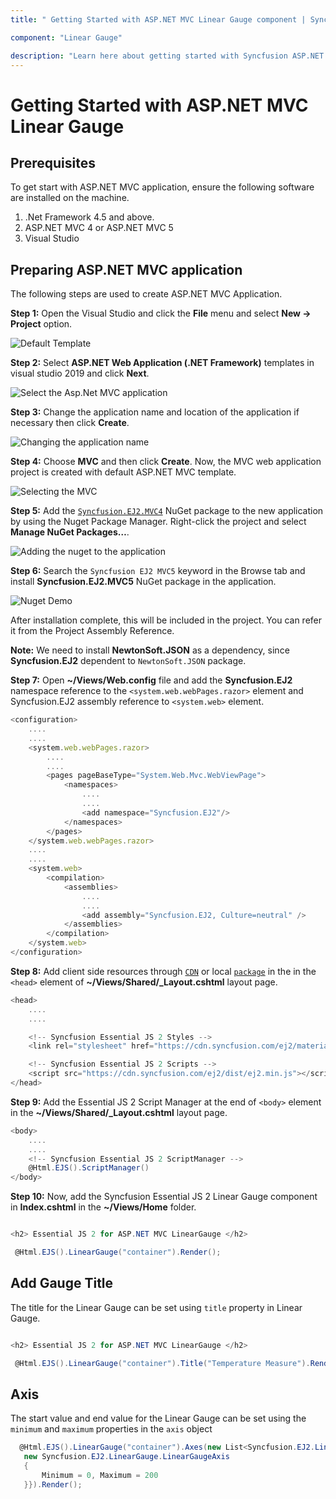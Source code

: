 ```yaml
---
title: " Getting Started with ASP.NET MVC Linear Gauge component | Syncfusion "

component: "Linear Gauge"

description: "Learn here about getting started with Syncfusion ASP.NET MVC Linear Gauge component, its elements, and more."
---
```


# Getting Started with ASP.NET MVC Linear Gauge

## Prerequisites

To get start with ASP.NET MVC application, ensure the following software are installed on the machine.

1. .Net Framework 4.5 and above.
2. ASP.NET MVC 4 or ASP.NET MVC 5
3. Visual Studio

## Preparing ASP.NET MVC application

The following steps are used to create ASP.NET MVC Application.

**Step 1:** Open the Visual Studio and click the **File** menu and select **New -> Project** option.

![Default Template](images/default-template.png)

**Step 2:** Select **ASP.NET Web Application  (.NET Framework)** templates in visual studio 2019 and click **Next**.

![Select the Asp.Net MVC application](images/project-selecctmvc.png)

**Step 3:** Change the application name and location of the application if necessary then click **Create**.

![Changing the application name](images/application-namemvc.png)

**Step 4:** Choose **MVC** and then click **Create**. Now, the MVC web application project is created with default ASP.NET MVC template.

![Selecting the MVC](images/choose-mvc.png)

**Step 5:** Add the [`Syncfusion.EJ2.MVC4`](https://www.nuget.org/packages/Syncfusion.EJ2.MVC4/) NuGet package to the new application by using the Nuget Package Manager. Right-click the project and select **Manage NuGet Packages…**.

![Adding the nuget to the application](images/solution-Explorer.png)

**Step 6:** Search the `Syncfusion EJ2 MVC5` keyword in the Browse tab and install **Syncfusion.EJ2.MVC5** NuGet package in the application.

![Nuget Demo](images/nuget-mvc.png)

After installation complete, this will be included in the project. You can refer it from the Project Assembly Reference.

**Note:** We need to install **NewtonSoft.JSON** as a dependency, since **Syncfusion.EJ2** dependent to `NewtonSoft.JSON` package.

**Step 7:** Open **~/Views/Web.config** file and add the **Syncfusion.EJ2** namespace reference to the `<system.web.webPages.razor>` element and Syncfusion.EJ2 assembly reference to `<system.web>` element.

```javascript
<configuration>
    ....
    ....
    <system.web.webPages.razor>
        ....
        ....
        <pages pageBaseType="System.Web.Mvc.WebViewPage">
            <namespaces>
                ....
                ....
                <add namespace="Syncfusion.EJ2"/>
            </namespaces>
        </pages>
    </system.web.webPages.razor>
    ....
    ....
    <system.web>
        <compilation>
            <assemblies>
                ....
                ....
                <add assembly="Syncfusion.EJ2, Culture=neutral" />
            </assemblies>
        </compilation>
    </system.web>
</configuration>
```

**Step 8:** Add client side resources through [`CDN`](http://ej2.syncfusion.com/documentation/base/deployment.html?lang=typescript#cdn) or local [`package`](https://www.npmjs.com/package/@syncfusion/ej2) in the in the `<head>` element of **~/Views/Shared/_Layout.cshtml** layout page.

```cs
<head>
    ....
    ....

    <!-- Syncfusion Essential JS 2 Styles -->
    <link rel="stylesheet" href="https://cdn.syncfusion.com/ej2/material.css" />

    <!-- Syncfusion Essential JS 2 Scripts -->
    <script src="https://cdn.syncfusion.com/ej2/dist/ej2.min.js"></script>
</head>
```

**Step 9:** Add the Essential JS 2 Script Manager at the end of `<body>` element in the **~/Views/Shared/_Layout.cshtml** layout page.

```cs
<body>
    ....
    ....
    <!-- Syncfusion Essential JS 2 ScriptManager -->
    @Html.EJS().ScriptManager()
</body>
```

**Step 10:** Now, add the Syncfusion Essential JS 2 Linear Gauge component in **Index.cshtml** in the **~/Views/Home** folder.

```cs

<h2> Essential JS 2 for ASP.NET MVC LinearGauge </h2>

 @Html.EJS().LinearGauge("container").Render();

```

## Add Gauge Title

The title for the Linear Gauge can be set using `title` property in Linear Gauge.

```cs

<h2> Essential JS 2 for ASP.NET MVC LinearGauge </h2>

 @Html.EJS().LinearGauge("container").Title("Temperature Measure").Render();

```

## Axis

The start value and end value for the Linear Gauge can be set using the `minimum` and `maximum` properties in the `axis` object

```cs
  @Html.EJS().LinearGauge("container").Axes(new List<Syncfusion.EJ2.LinearGauge.LinearGaugeAxis> {
   new Syncfusion.EJ2.LinearGauge.LinearGaugeAxis
   {
       Minimum = 0, Maximum = 200
   }}).Render();
```